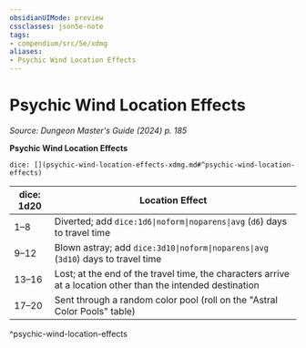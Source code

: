 ```yaml
---
obsidianUIMode: preview
cssclasses: json5e-note
tags:
- compendium/src/5e/xdmg
aliases:
- Psychic Wind Location Effects
---
```

# Psychic Wind Location Effects
*Source: Dungeon Master's Guide (2024) p. 185* 

**Psychic Wind Location Effects**

`dice: [](psychic-wind-location-effects-xdmg.md#^psychic-wind-location-effects)`

| dice: 1d20 | Location Effect |
|------------|-----------------|
| 1–8 | Diverted; add `dice:1d6\|noform\|noparens\|avg` (`d6`) days to travel time |
| 9–12 | Blown astray; add `dice:3d10\|noform\|noparens\|avg` (`3d10`) days to travel time |
| 13–16 | Lost; at the end of the travel time, the characters arrive at a location other than the intended destination |
| 17–20 | Sent through a random color pool (roll on the "Astral Color Pools" table) |
^psychic-wind-location-effects